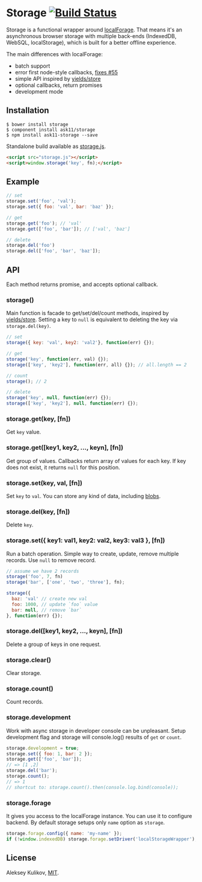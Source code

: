 # Storage [![Build Status](https://travis-ci.org/ask11/storage.png?branch=master)](https://travis-ci.org/ask11/storage)

  Storage is a functional wrapper around [localForage](https://github.com/mozilla/localForage).
  That means it's an asynchronous browser storage with multiple back-ends (IndexedDB, WebSQL, localStorage),
  which is built for a better offline experience.

  The main differences with localForage:

  - batch support
  - error first node-style callbacks, [fixes #55](https://github.com/mozilla/localForage/issues/55)
  - simple API inspired by [yields/store](https://github.com/yields/store)
  - optional callbacks, return promises
  - development mode

## Installation

```
$ bower install storage
$ component install ask11/storage
$ npm install ask11-storage --save
```

  Standalone build available as [storage.js](https://github.com/ask11/storage/blob/master/storage.js).

```html
<script src="storage.js"></script>
<script>window.storage('key', fn);</script>
```

## Example

```js
// set
storage.set('foo', 'val');
storage.set({ foo: 'val', bar: 'baz' });

// get
storage.get('foo'); // 'val'
storage.get(['foo', 'bar']); // ['val', 'baz']

// delete
storage.del('foo')
storage.del(['foo', 'bar', 'baz']);
```

## API

  Each method returns promise, and accepts optional callback.

### storage()

  Main function is facade to get/set/del/count methods, inspired by [yields/store](https://github.com/yields/store).
  Setting a key to `null` is equivalent to deleting the key via `storage.del(key)`.

```js
// set
storage({ key: 'val', key2: 'val2'}, function(err) {});

// get
storage('key', function(err, val) {});
storage(['key', 'key2'], function(err, all) {}); // all.length == 2

// count
storage(); // 2

// delete
storage('key', null, function(err) {});
storage(['key', 'key2'], null, function(err) {});
```

### storage.get(key, [fn])

  Get `key` value.

### storage.get([key1, key2, ..., keyn], [fn])

  Get group of values. Callbacks return array of values for each key.
  If key does not exist, it returns `null` for this position.

### storage.set(key, val, [fn])

  Set `key` to `val`.
  You can store any kind of data, including [blobs](https://hacks.mozilla.org/2014/02/localforage-offline-storage-improved/).

### storage.del(key, [fn])

  Delete `key`.

### storage.set({ key1: val1, key2: val2, key3: val3 }, [fn])

  Run a batch operation.
  Simple way to create, update, remove multiple records.
  Use `null` to remove record.

```js
// assume we have 2 records
storage('foo', 7, fn)
storage('bar', ['one', 'two', 'three'], fn);

storage({
  baz: 'val' // create new val
  foo: 1000, // update `foo` value
  bar: null, // remove `bar`
}, function(err) {});
```

### storage.del([key1, key2, ..., keyn], [fn])

  Delete a group of keys in one request.

### storage.clear()

  Clear storage.

### storage.count()

  Count records.

### storage.development

  Work with async storage in developer console can be unpleasant.
  Setup development flag and storage will console.log() results of `get` or `count`.

```js
storage.development = true;
storage.set({ foo: 1, bar: 2 });
storage.get(['foo', 'bar']);
// => [1 ,2]
storage.del('bar');
storage.count();
// => 1
// shortcut to: storage.count().then(console.log.bind(console));
```

### storage.forage

  It gives you access to the localForage instance.
  You can use it to configure backend.
  By default storage setups only `name` option as `storage`.

```js
storage.forage.config({ name: 'my-name' });
if (!window.indexedDB) storage.forage.setDriver('localStorageWrapper');
```

## License

  Aleksey Kulikov, [MIT](http://ask11.mit-license.org/).
